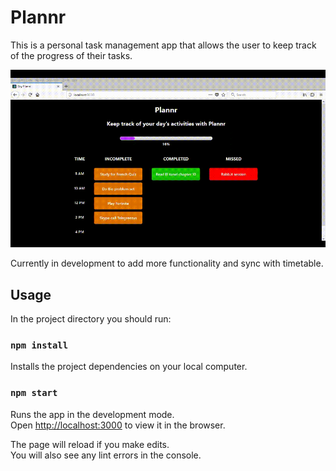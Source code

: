 # Plannr

This is a personal task management app that allows the user to keep track of the progress of their tasks.

!["Planner Demo"](documents/plannr_demo.gif)

Currently in development to add more functionality and sync with timetable.


## Usage

In the project directory you should run:

### `npm install`

Installs the project dependencies on your local computer.

### `npm start`

Runs the app in the development mode.<br>
Open [http://localhost:3000](http://localhost:3000) to view it in the browser.

The page will reload if you make edits.<br>
You will also see any lint errors in the console.
